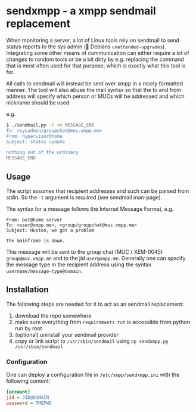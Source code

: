 # sendxmpp - a xmpp sendmail replacement

When monitoring a server, a lot of Linux tools rely on sendmail to send status
reports to the sys admin (👀 Debians `unattended-upgrades`). Integrating some
other means of communication can either require a lot of changes to random
tools or be a bit dirty by e.g. replacing the command that is most often used
for that purpose, which is exactly what this tool is for.

All calls to sendmail will instead be sent over xmpp in a nicely formatted
manner. The tool will also abuse the mail syntax so that the to and from
address will specify which person or MUCs will be addressed and which nickname
should be used.

e.g.
```bash
$ ./sendmail.py -t << MESSAGE_END
To: <sysadmin/groupchat@muc.xmpp.me>
From: hypervisor@home
Subject: status update

nothing out of the ordinary
MESSAGE_END
```

## Usage

The script assumes that recipient addresses and such can be parsed from stdin.
So the `-t` argument is required (see sendmail man-page).

The syntax for a message follows the Internet Message Format, e.g.

```mail
From: bot@home-server
To: <user@xmpp.me>, <group/groupchat@muc.xmpp.me>
Subject: Huston, we got a problem

The mainframe is down.
```

This message will be sent to the group chat (MUC / XEM-0045)
`group@muc.xmpp.me` and to the jid `user@xmpp.me`. Generally one can specify
the message type in the recipient address using the syntax
`username/message-type@domain`.

## Installation

The following steps are needed for it to act as an sendmail replacement:
1. download the repo somewhere
2. make sure everything from `requirements.txt` is accessible from python run by root
3. (optional) uninstall your sendmail provider
4. copy or link script to `/usr/sbin/sendmail` using `cp sendxmpp.py /usr/sbin/sendmail`

### Configuration

One can deploy a configuration file in `/etc/xmpp/sendxmpp.ini` with the following content:

```ini
[account]
jid = JID@DOMAIN
password = THEPWD
```

